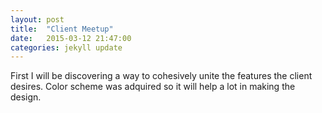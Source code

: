 ```yaml
---
layout: post
title:  "Client Meetup"
date:   2015-03-12 21:47:00
categories: jekyll update
---
```


First I will be discovering a way to cohesively unite the features the client desires. Color scheme was adquired so it will help a lot in making the design.